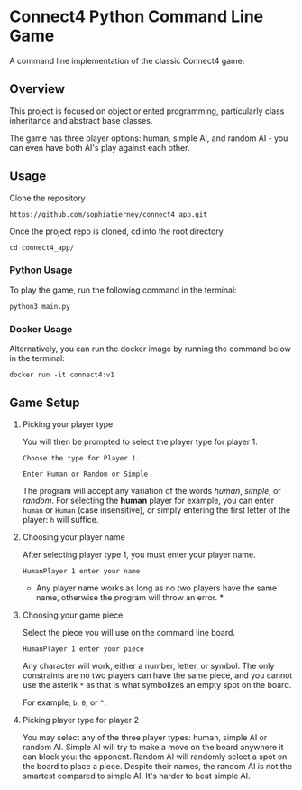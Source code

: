 # Connect4 Python Command Line Game

A command line implementation of the classic Connect4 game.

## Overview

This project is focused on object oriented programming, particularly class inheritance and abstract base classes.

The game has three player options: human, simple AI, and random AI - you can even have both AI's play against each other.

## Usage

Clone the repository

``` https://github.com/sophiatierney/connect4_app.git ```

Once the project repo is cloned, cd into the root directory

``` cd connect4_app/ ```

### Python Usage

To play the game, run the following command in the terminal:

``` python3 main.py ```

### Docker Usage

Alternatively, you can run the docker image by running the command below in the terminal:

``` docker run -it connect4:v1 ```

## Game Setup

1. Picking your player type

    You will then be prompted to select the player type for player $1$.

    ```Choose the type for Player 1.```

    ```Enter Human or Random or Simple```

    The program will accept any variation of the words *human*, *simple*, or *random*. For selecting the **human** player for example, you can enter ```human``` or ```Human``` (case insensitive), or simply entering the first letter of the player: ```h``` will suffice.

2. Choosing your player name

    After selecting player type $1$, you must enter your player name.

    ``` HumanPlayer 1 enter your name ```

    * Any player name works as long as no two players have the same name, otherwise the program will throw an error. *

3. Choosing your game piece

    Select the piece you will use on the command line board.

    ``` HumanPlayer 1 enter your piece ```

    Any character will work, either a number, letter, or symbol. The only constraints are no two players can have the same piece, and you cannot use the asterik ```*``` as that is what symbolizes an empty spot on the board.

    For example, ```b```, ```0```, or ```^```.

4. Picking player type for player $2$

    You may select any of the three player types: human, simple AI or random AI. Simple AI will try to make a move on the board anywhere it can block you: the opponent. Random AI will randomly select a spot on the board to place a piece. Despite their names, the random AI is not the smartest compared to simple AI. It's harder to beat simple AI.
